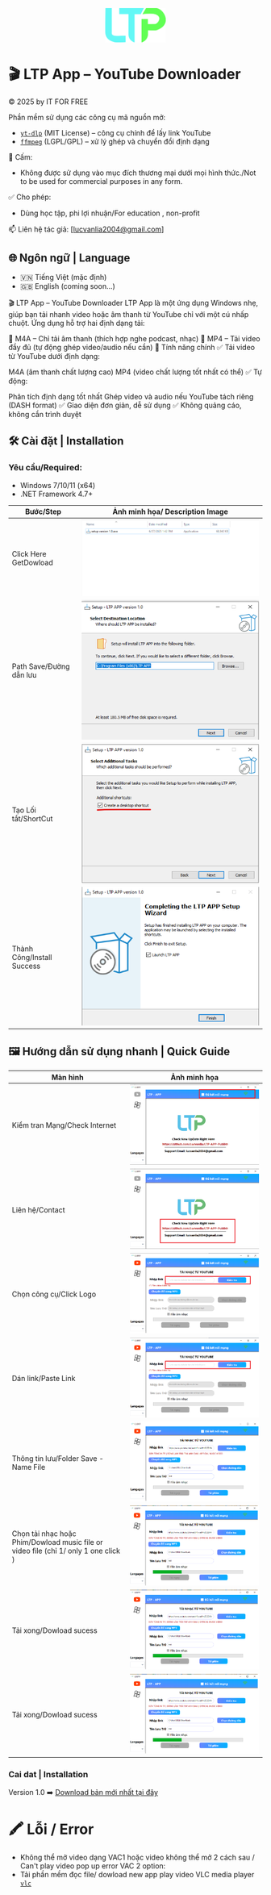 
<p align="center">
  <img src="image/LTP-JPEG.jpg" alt="LTP App Logo" width="120"/>
</p>

# 🎬 LTP App – YouTube Downloader  

© 2025 by IT FOR FREE


Phần mềm sử dụng các công cụ mã nguồn mở:
- [`yt-dlp`](https://github.com/yt-dlp/yt-dlp) (MIT License) – công cụ chính để lấy link YouTube
- [`ffmpeg`](https://ffmpeg.org/) (LGPL/GPL) – xử lý ghép và chuyển đổi định dạng

🚫 Cấm:
- Không được sử dụng vào mục đích thương mại dưới mọi hình thức./Not to be used for commercial purposes in any form.

✅ Cho phép:
- Dùng học tập, phi lợi nhuận/For education , non-profit

📫 Liên hệ tác giả: [lucvanlia2004@gmail.com]
## 🌐 Ngôn ngữ | Language

- 🇻🇳 Tiếng Việt (mặc định)
- 🇬🇧 English (coming soon…)

🎬 LTP App – YouTube Downloader
LTP App là một ứng dụng Windows nhẹ, giúp bạn tải nhanh video hoặc âm thanh từ YouTube chỉ với một cú nhấp chuột. Ứng dụng hỗ trợ hai định dạng tải:

🎵 M4A – Chỉ tải âm thanh (thích hợp nghe podcast, nhạc)
🎥 MP4 – Tải video đầy đủ (tự động ghép video/audio nếu cần)
🚀 Tính năng chính
✅ Tải video từ YouTube dưới định dạng:

M4A (âm thanh chất lượng cao)
MP4 (video chất lượng tốt nhất có thể)
✅ Tự động:

Phân tích định dạng tốt nhất
Ghép video và audio nếu YouTube tách riêng (DASH format)
✅ Giao diện đơn giản, dễ sử dụng
✅ Không quảng cáo, không cần trình duyệt

## 🛠️ Cài đặt | Installation

### Yêu cầu/Required:
- Windows 7/10/11 (x64)
- .NET Framework 4.7+

| Bước/Step | Ảnh minh họa/ Description Image |
|----------|---------------|
| Click Here GetDowload | ![Main UI](image/about_1.png) |
| Path Save/Đường dẫn lưu | ![Main UI](image/about_2.png) |
| Tạo Lối tắt/ShortCut | ![Main UI](image/about_4.png) |
| Thành Công/Install Success | ![Main UI](image/about_6.png) |


## 🖼️ Hướng dẫn sử dụng nhanh | Quick Guide

| Màn hình | Ảnh minh họa |
|----------|---------------|
| Kiểm tran Mạng/Check Internet | ![Main UI](image/about_7.png) |
| Liên hệ/Contact| ![Main UI](image/about_8.png) |
| Chọn công cụ/Click Logo| ![Main UI](image/about_9.png) |
| Dán link/Paste Link| ![Main UI](image/about_10.png) |
| Thông tin lưu/Folder Save - Name File| ![Main UI](image/about_11.png) |
| Chọn tải nhạc hoặc Phim/Dowload music file or video file (chỉ 1/ only 1 one click )| ![Main UI](image/about_12.png) |
| Tải xong/Dowload sucess| ![Main UI](image/about_12.png) |
| Tải xong/Dowload sucess| ![Main UI](image/about_12.png) |

### Cai dat | Installation
Version 1.0
➡️ [Download bản mới nhất tại đây]([https://github.com/tenban/LTP-App/releases](https://github.com/Lucvanlia/LTP-APP-Publish/blob/main/Release/setup%20version%201.0.exe))

# 🖍️ Lỗi / Error
- Không thể mở video dạng VAC1 hoặc video không thể mở 2 cách sau / Can't play video pop up error VAC 2 option:
- Tải phần mềm đọc file/ dowload new app play video VLC media player [`vlc`](https://www.videolan.org/vlc/) 




